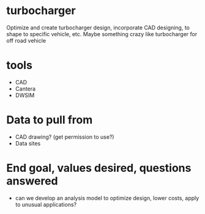# turbocharger
Optimize and create turbocharger design, incorporate CAD designing, to shape to specific vehicle, etc. Maybe something crazy like turbocharger for off road vehicle

# tools
- CAD
- Cantera
- DWSIM

# Data to pull from
- CAD drawing? (get permission to use?)
- Data sites

# End goal, values desired, questions answered
 - can we develop an analysis model to optimize design, lower costs, apply to unusual applications?
